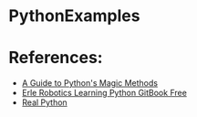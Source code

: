# PythonExamples

# References:
* [A Guide to Python's Magic Methods](https://rszalski.github.io/magicmethods/)
* [Erle Robotics Learning Python GitBook Free](https://erlerobotics.gitbooks.io/erle-robotics-learning-python-gitbook-free/advanced_topics_in_phyton/README.html)
* [Real Python](https://realpython.com/tutorials/advanced/)
